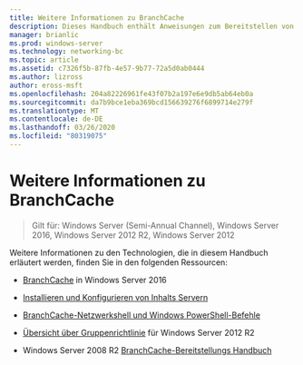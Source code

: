 ```yaml
---
title: Weitere Informationen zu BranchCache
description: Dieses Handbuch enthält Anweisungen zum Bereitstellen von BranchCache im Modus "gehosteter Cache" auf Computern unter Windows Server 2016 und Windows 10.
manager: brianlic
ms.prod: windows-server
ms.technology: networking-bc
ms.topic: article
ms.assetid: c7326f5b-87fb-4e57-9b77-72a5d0ab0444
ms.author: lizross
author: eross-msft
ms.openlocfilehash: 204a82226961fe43f07b2a197e6e9db5ab64eb0a
ms.sourcegitcommit: da7b9bce1eba369bcd156639276f6899714e279f
ms.translationtype: MT
ms.contentlocale: de-DE
ms.lasthandoff: 03/26/2020
ms.locfileid: "80319075"
---
```

# <a name="branchcache-additional-resources"></a>Weitere Informationen zu BranchCache

>Gilt für: Windows Server (Semi-Annual Channel), Windows Server 2016, Windows Server 2012 R2, Windows Server 2012

Weitere Informationen zu den Technologien, die in diesem Handbuch erläutert werden, finden Sie in den folgenden Ressourcen:

- [BranchCache](https://technet.microsoft.com/windows-server-docs/networking/branchcache/branchcache#a-namebkmkwhatawhat-is-branchcache) in Windows Server 2016

- [Installieren und Konfigurieren von Inhalts Servern](https://technet.microsoft.com/windows-server-docs/networking/branchcache/deploy/install-and-configure-content-servers)

- [BranchCache-Netzwerkshell und Windows PowerShell-Befehle](https://technet.microsoft.com/windows-server-docs/networking/branchcache/branchcache-network-shell-and-windows-powershell-commands)

- [Übersicht über Gruppenrichtlinie](https://technet.microsoft.com/library/hh831791.aspx) für Windows Server 2012 R2

- Windows Server 2008 R2 [BranchCache-Bereitstellungs Handbuch](https://technet.microsoft.com/library/ee649232.aspx)

